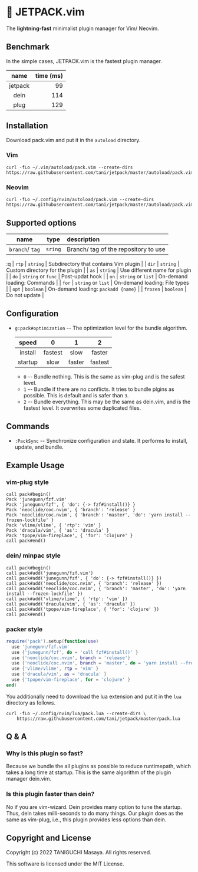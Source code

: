 # 🚀 JETPACK.vim

The **lightning-fast** minimalist plugin manager for Vim/ Neovim.

## Benchmark

In the simple cases, JETPACK.vim is the fastest plugin manager.

|  name   | time (ms) |
| :-----: | --------: |
| jetpack |        99 |
|  dein   |       114 |
|  plug   |       129 |

## Installation

Download pack.vim and put it in the `autoload` directory.

### Vim

```
curl -fLo ~/.vim/autoload/pack.vim --create-dirs https://raw.githubusercontent.com/tani/jetpack/master/autoload/pack.vim
```

### Neovim

```
curl -fLo ~/.config/nvim/autoload/pack.vim --create-dirs https://raw.githubusercontent.com/tani/jetpack/master/autoload/pack.vim
```

## Supported options

|      name       |        type        | description                           |
| :-------------: | :----------------: | :------------------------------------ |
| `branch`/ `tag` |      `sring`       | Branch/ tag of the repository to use  |
:q
|      `rtp`      |      `string`      | Subdirectory that contains Vim plugin |
|      `dir`      |      `string`      | Custom directory for the plugin       |
|      `as`       |      `string`      | Use different name for plugin         |
|      `do`       | `string` or `func` | Post-updat hook                       |
|      `on`       | `string` or `list` | On-demand loading: Commands           |
|      `for`      | `string` or `list` | On-demand loading: File types         |
|      `opt`      |     `boolean`      | On-demand loading: `packadd {name}`   |
|    `frozen`     |     `boolean`      | Do not update                         |

## Configuration

- `g:pack#optimization` -- The optimization level for the bundle algorithm.

  |  speed  |    0    |   1    |    2    |
  | :-----: | :-----: | :----: | :-----: |
  | install | fastest |  slow  | faster  |
  | startup |  slow   | faster | fastest |
  - `0` -- Bundle nothing. This is the same as vim-plug and is the safest level.
  - `1` -- Bundle if there are no conflicts. It tries to bundle plgins as
    possible. This is default and is safer than `3`.
  - `2` -- Bundle everything. This may be the same as dein.vim, and is the
    fastest level. It overwrites some duplicated files.

## Commands

- `:PackSync` -- Synchronize configuration and state. It performs to install,
  update, and bundle.

## Example Usage

### vim-plug style

```vim
call pack#begin()
Pack 'junegunn/fzf.vim'
Pack 'junegunn/fzf', { 'do': {-> fzf#install()} }
Pack 'neoclide/coc.nvim', { 'branch': 'release' }
Pack 'neoclide/coc.nvim', { 'branch': 'master', 'do': 'yarn install --frozen-lockfile' }
Pack 'vlime/vlime', { 'rtp': 'vim' }
Pack 'dracula/vim', { 'as': 'dracula' }
Pack 'tpope/vim-fireplace', { 'for': 'clojure' }
call pack#end()
```

### dein/ minpac style

```vim
call pack#begin()
call pack#add('junegunn/fzf.vim')
call pack#add('junegunn/fzf', { 'do': {-> fzf#install()} })
call pack#add('neoclide/coc.nvim', { 'branch': 'release' })
call pack#add('neoclide/coc.nvim', { 'branch': 'master', 'do': 'yarn install --frozen-lockfile' })
call pack#add('vlime/vlime', { 'rtp': 'vim' })
call pack#add('dracula/vim', { 'as': 'dracula' })
call pack#add('tpope/vim-fireplace', { 'for': 'clojure' })
call pack#end()
```

### packer style

```lua
require('pack').setup(function(use)
  use 'junegunn/fzf.vim'
  use {'junegunn/fzf', do = 'call fzf#install()' }
  use {'neoclide/coc.nvim', branch = 'release'}
  use {'neoclide/coc.nvim', branch = 'master', do = 'yarn install --frozen-lockfile'}
  use {'vlime/vlime', rtp = 'vim' }
  use {'dracula/vim', as = 'dracula' }
  use {'tpope/vim-fireplace', for = 'clojure' }
end)
```

You additionally need to download the lua extension and put it in the `lua`
directory as follows.

```
curl -fLo ~/.config/nvim/lua/pack.lua --create-dirs \
    https://raw.githubusercontent.com/tani/jetpack/master/pack.lua
```

## Q & A

### Why is this plugin so fast?

Because we bundle the all plugins as possible to reduce runtimepath, which takes
a long time at startup. This is the same algorithm of the plugin manager
dein.vim.

### Is this plugin faster than dein?

No if you are vim-wizard. Dein provides many option to tune the startup. Thus,
dein takes milli-seconds to do many things. Our plugin does as the same as
vim-plug, i.e., this plugin provides less options than dein.

## Copyright and License

Copyright (c) 2022 TANIGUCHI Masaya. All rights reserved.

This software is licensed under the MIT License.
